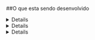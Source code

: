 ##O que esta sendo desenvolvido

<details> <strong>Comandos</strong>
npx sequelize db:create
npx sequelize db:migrate
npx sequelize db:seed:all
docker-compose up -d
docker exec -it api bash
npm install
npm run debug ou npm start
 </details>

<details> <strong>Primeiro Commit</strong>
Aqui esá definida a estrutura do projeto, utilizando a arquitetura MSC (model, service e controller), bem como a criação dos dockers, criação do banco de dados, criando as tabelas e populando o banco de dados.
 </details>

 <details> <strong>Segundo Commit</strong>
Populando o banco com ajustes, e determinando a posição dos veiculos
 </details>